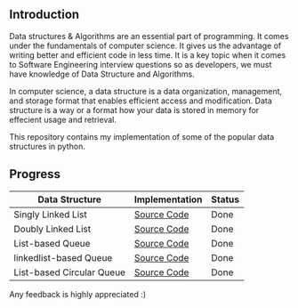 ## Introduction

Data structures & Algorithms are an essential part of programming. It comes under the fundamentals of computer science. It gives us the advantage of writing better and efficient code in less time. It is a key topic when it comes to Software Engineering interview questions so as developers, we must have knowledge of Data Structure and Algorithms.

In computer science, a data structure is a data organization, management, and storage format that enables efficient access and modification.
Data structure is a way or a format how your data is stored in memory for effecient usage and retrieval.

This repository contains my implementation of some of the popular data structures in python.

## Progress

| Data Structure            | Implementation                                     | Status |
| ------------------------- | -------------------------------------------------- | ------ |
| Singly Linked List        | [Source Code](Implementations/LinkedLists.py#L88)  | Done   |
| Doubly Linked List        | [Source Code](Implementations/LinkedLists.py#L264) | Done   |
| List-based Queue          | [Source Code](Implementations/Queues.py#L12)       | Done   |
| linkedlist-based Queue    | [Source Code](Implementations/Queues.py#L145)      | Done   |
| List-based Circular Queue | [Source Code](Implementations/Queues.py#L231)      | Done   |


Any feedback is highly appreciated :)
